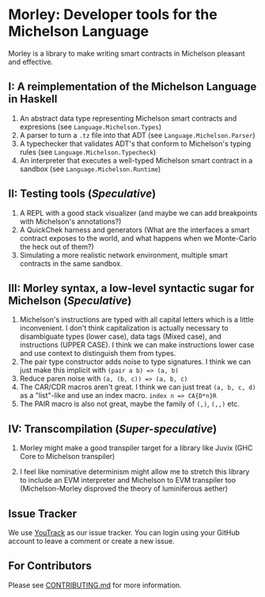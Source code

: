 # Morley: Developer tools for the Michelson Language

Morley is a library to make writing smart contracts in Michelson pleasant and
effective.

## I: A reimplementation of the Michelson Language in Haskell

1. An abstract data type representing Michelson smart contracts and expresions
   (see `Language.Michelson.Types`)
2. A parser to turn a `.tz` file into that ADT (see `Language.Michelson.Parser`)
3. A typechecker that validates ADT's that conform to Michelson's typing rules
   (see `Language.Michelson.Typecheck`)
4. An interpreter that executes a well-typed Michelson smart contract in a
   sandbox (see `Language.Michelson.Runtime`)

## II: Testing tools (*Speculative*)

1. A REPL with a good stack visualizer (and maybe we can add breakpoints with
   Michelson's annotations?)
2. A QuickChek harness and generators (What are the interfaces a smart contract
   exposes to the world, and what happens when we Monte-Carlo the heck out of
   them?)
3. Simulating a more realistic network environment, multiple smart contracts in
   the same sandbox.

## III: Morley syntax, a low-level syntactic sugar for Michelson (*Speculative*)

1. Michelson's instructions are typed with all capital letters which is a little
   inconvenient. I don't think capitalization is actually necessary to
   disambiguate types (lower case), data tags (Mixed case), and instructions
   (UPPER CASE). I think we can make instructions lower case and use context to
   distinguish them from types.
2. The pair type constructor adds noise to type signatures. I think we can just
   make this implicit with `(pair a b) => (a, b)`
3. Reduce paren noise with `(a, (b, c)) => (a, b, c)`
4. The CAR/CDR macros aren't great. I think we can just treat `(a, b, c, d)` as
   a "list"-like and use an index macro. `index n => CA{D*n}R`
5. The PAIR macro is also not great, maybe the family of `(,)`, `(,,)` etc.

## IV: Transcompilation (*Super-speculative*)

1. Morley might make a good transpiler target for a library like Juvix (GHC Core
   to Michelson transpiler)

2. I feel like nominative determinism might allow me to stretch this library to
   include an EVM interpreter and Michelson to EVM transpiler too
   (Michelson-Morley disproved the theory of luminiferous aether)

## Issue Tracker

We use [YouTrack](https://issues.serokell.io/issues/TM) as our issue
tracker. You can login using your GitHub account to leave a comment or
create a new issue.

## For Contributors

Please see [CONTRIBUTING.md](CONTRIBUTING.md) for more information.
